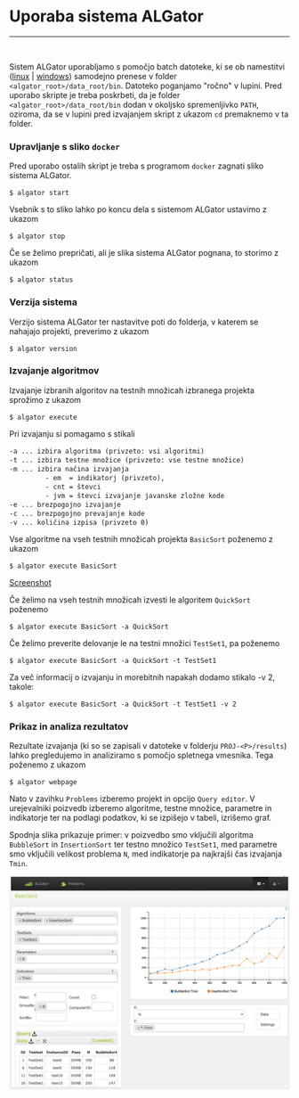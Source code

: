   <h1>Uporaba sistema <span class=algator>ALGator</span></h1>
  <hr>
  <br>
  
Sistem <span class=algator>ALGator</span> uporabljamo s pomočjo batch datoteke, ki se ob namestitvi ([linux](/dist/htmldoc/install_linux.md) | [windows](/dist/htmldoc/install_windows.md)) samodejno prenese v folder ``<algator_root>/data_root/bin``. Datoteko poganjamo "ročno" v lupini. Pred uporabo skripte je treba poskrbeti, da je folder ``<algator_root>/data_root/bin`` dodan v okoljsko spremenljivko ``PATH``, oziroma, da se v lupini pred izvajanjem skript z ukazom ``cd`` premaknemo v ta folder. 


### Upravljanje s sliko ``docker`` 

Pred uporabo ostalih skript je treba s programom ``docker`` zagnati sliko sistema <span class=algator>ALGator</span>.
```
$ algator start 
```
Vsebnik s to sliko lahko po koncu dela s sistemom <span class=algator>ALGator</span> ustavimo z ukazom
```
$ algator stop 
```
Če se želimo prepričati, ali je slika sistema <span class=algator>ALGator</span> pognana, to storimo z ukazom 
```
$ algator status 
```

### Verzija sistema

Verzijo sistema <span class=algator>ALGator</span> ter nastavitve poti do folderja, v katerem se nahajajo projekti, preverimo z ukazom
```
$ algator version 
```

### Izvajanje algoritmov 
Izvajanje izbranih algoritov na testnih množicah izbranega projekta sprožimo z ukazom 
```
$ algator execute
```
Pri izvajanju si pomagamo s stikali 
```
-a ... izbira algoritma (privzeto: vsi algoritmi)
-t ... izbira testne množice (privzeto: vse testne množice)
-m ... izbira načina izvajanja 
         - em  = indikatorj (privzeto), 
         - cnt = števci
         - jvm = števci izvajanje javanske zložne kode
-e ... brezpogojno izvajanje
-c ... brezpogojno prevajanje kode
-v ... količina izpisa (privzeto 0)
```
Vse algoritme na vseh testnih množicah projekta ``BasicSort`` poženemo z ukazom 
```
$ algator execute BasicSort
```
<p style="float:rigth;"><a href="/dist/htmldoc/images/execute.png">Screenshot</a>
</p>

Če želimo na vseh testnih množicah izvesti le algoritem ``QuickSort`` poženemo
```
$ algator execute BasicSort -a QuickSort
```
Če želimo preverite delovanje le na testni množici ``TestSet1``, pa poženemo
```
$ algator execute BasicSort -a QuickSort -t TestSet1
```
Za več informacij o izvajanju in morebitnih napakah dodamo stikalo -v 2, takole:
```
$ algator execute BasicSort -a QuickSort -t TestSet1 -v 2
```

### Prikaz in analiza rezultatov
Rezultate izvajanja (ki so se zapisali v datoteke v folderju ``PROJ-<P>/results``) lahko pregledujemo in analiziramo s pomočjo spletnega vmesnika. Tega poženemo z ukazom
```
$ algator webpage
```
Nato v zavihku ``Problems`` izberemo projekt in opcijo ``Query editor``. V urejevalniki poizvedb izberemo algoritme, testne množice, parametre in indikatorje ter na podlagi podatkov, ki se izpišejo v tabeli, izrišemo graf.  

Spodnja slika prikazuje primer: v poizvedbo smo vključili algoritma ``BubbleSort`` in ``InsertionSort`` ter testno množico ``TestSet1``, med parametre smo vključili velikost problema ``N``, med indikatorje pa najkrajši čas izvajanja ``Tmin``. 

<p style="text-align:center;">
<img width=700 src="images/queryEditor.png" />
</p>
</body>
</html>

  